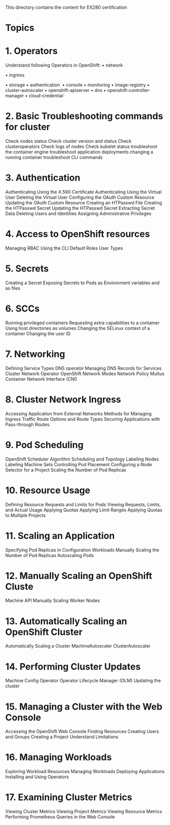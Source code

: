 This directory contains the content for EX280 certification

#                                             Topics

# 1. Operators
Understand following Operators in OpenShift:
• network

• ingress

• storage
• authentication 
• console
• monitoring
• image-registry
• cluster-autoscaler
• openshift-apiserver
• dns
• openshift-controller-manager
• cloud-credential

# 2. Basic Troubleshooting commands for cluster
Check nodes status
Check cluster version and status
Check clusteroperators
Check logs of nodes
Check kubelet status
troubleshoot the container engine
troubleshoot application deployments
changing a running container
troubleshoot CLI commands

# 3. Authentication
Authenticating Using the X.590 Certificate
Authenticating Using the Virtual User
Deleting the Virtual User
Configuring the OAuth Custom Resource
Updating the OAuth Custom Resource
Creating an HTPasswd File
Creating the HTPasswd Secret
Updating the HTPasswd Secret
Extracting Secret Data
Deleting Users and Identities
Assigning Administrative Privileges

# 4. Access to OpenShift resources
Managing RBAC Using the CLI
Default Roles
User Types

# 5. Secrets
Creating a Secret
Exposing Secrets to Pods as Environment variables and as files

# 6. SCCs
Running privileged containers
Requesting extra capabilities to a container
Using host directories as volumes
Changing the SELinux context of a container
Changing the user ID

# 7. Networking
Defining Service Types
DNS operator
Managing DNS Records for Services
Cluster Network Operator
OpenShift Network Modes
Network Policy
Multus Container Network Interface (CNI)

# 8. Cluster Network Ingress
Accessing Application from External Networks
Methods for Managing Ingress Traffic
Route Options and Route Types
Securing Applications with Pass-through Routes

# 9. Pod Scheduling
OpenShift Scheduler Algorithm
Scheduling and Topology
Labeling Nodes
Labeling Machine Sets
Controlling Pod Placement
Configuring a Node Selector for a Project
Scaling the Number of Pod Replicas

# 10. Resource Usage
Defining Resource Requests and Limits for Pods
Viewing Requests, Limits, and Actual Usage
Applying Quotas
Applying Limit Ranges
Applying Quotas to Multiple Projects

# 11. Scaling an Application
Specifying Pod Replicas in Configuration Workloads
Manually Scaling the Number of Pod Replicas
Autoscaling Pods

# 12. Manually Scaling an OpenShift Cluste
Machine API
Manually Scaling Worker Nodes

# 13. Automatically Scaling an OpenShift Cluster
Automatically Scaling a Cluster
MachineAutoscaler
ClusterAutoscaler

# 14. Performing Cluster Updates
Machine Config Operator
Operator Lifecycle Manager (OLM)
Updating the cluster

# 15. Managing a Cluster with the Web Console
Accessing the OpenShift Web Console
Finding Resources
Creating Users and Groups
Creating a Project
Understand Limitations

# 16. Managing Workloads
Exploring Workload Resources
Managing Workloads
Deploying Applications
Installing and Using Operators

# 17. Examining Cluster Metrics
Viewing Cluster Metrics
Viewing Project Metrics
Viewing Resource Metrics
Performing Prometheus Queries in the Web Console

